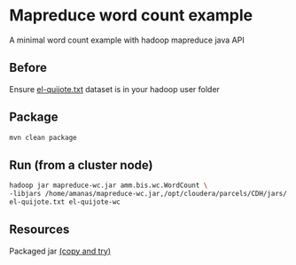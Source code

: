 Mapreduce word count example
============================
A minimal word count example with hadoop mapreduce java API

Before
------
Ensure [el-quijote.txt](https://github.com/gclaramunt/el-quijote-spark/blob/master/el-quijote.txt) dataset is in your hadoop user folder 

Package
-------
```sh
mvn clean package
```

Run (from a cluster node)
-------------------------
```sh
hadoop jar mapreduce-wc.jar amm.bis.wc.WordCount \
-libjars /home/amanas/mapreduce-wc.jar,/opt/cloudera/parcels/CDH/jars/ \
el-quijote.txt el-quijote-wc
```

Resources
---------
Packaged jar [(copy and try)](https://github.com/amanas/mapreduce-wc/blob/master/jar/mapreduce-wc.jar)
